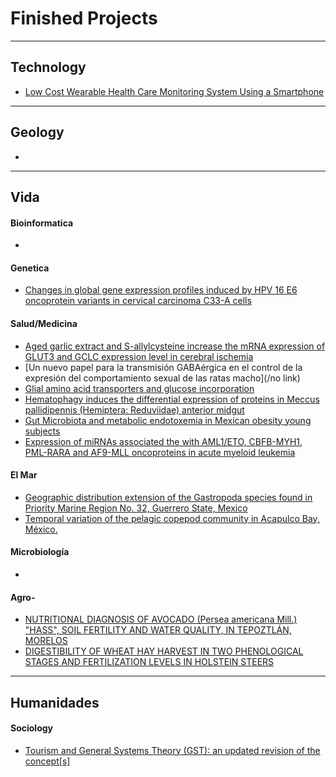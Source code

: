 # Finished Projects

---

## Technology

* [Low Cost Wearable Health Care Monitoring System Using a Smartphone](/nolink)

---

## Geology

* 
---

## Vida

#### Bioinformatica

* 
#### Genetica

* [Changes in global gene expression profiles induced by HPV 16 E6 oncoprotein variants in cervical carcinoma C33-A cells](/nolink)

#### Salud/Medicina

* [Aged garlic extract and S-allylcysteine increase the mRNA expression of GLUT3 and GCLC expression level in cerebral ischemia](/nolink)
* [Un nuevo papel para la transmisión GABAérgica en el control de la expresión del comportamiento sexual de las ratas macho](/no link)
* [Glial amino acid transporters and glucose incorporation](/nolink)
* [Hematophagy induces the differential expression of proteins in Meccus pallidipennis \(Hemiptera: Reduviidae\) anterior midgut](/nolink)
* [Gut Microbiota and metabolic endotoxemia in Mexican obesity young subjects](/nolink)
* [Expression of miRNAs associated the with AML1/ETO, CBFB-MYH1, PML-RARA and AF9-MLL oncoproteins in acute myeloid leukemia](/nolink)

#### El Mar

* [Geographic distribution extension of the Gastropoda species found in Priority Marine Region No. 32, Guerrero State, Mexico](/nolink)
* [Temporal variation of the pelagic copepod community in Acapulco Bay, México.](/nolink)

#### Microbiología

* 
#### Agro-

* [NUTRITIONAL DIAGNOSIS OF AVOCADO \(Persea americana Mill.\) "HASS", SOIL FERTILITY AND WATER QUALITY, IN TEPOZTLÁN, MORELOS](/nolink)
* [DIGESTIBILITY OF WHEAT HAY HARVEST IN TWO PHENOLOGICAL STAGES AND FERTILIZATION LEVELS IN HOLSTEIN STEERS](/nolink)

---

## Humanidades

#### Sociology

* [Tourism and General Systems Theory \(GST\): an updated revision of the concept\[s\]](/nolink)
